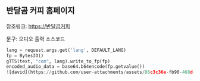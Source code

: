 ## 반달곰 커피 홈페이지

참조링크: [https://반달곰커피](https://반달곰커피)

문구: 오디오 출력 소스코드

```python
lang = request.args.get('lang', DEFAULT_LANG)
fp = BytesIO()
gTTS(text, "com", lang).write_to_fp(fp)
encoded_audio_data = base64.b64encode(fp.getvalue())
![david](https://github.com/user-attachments/assets/86c3c36e-fb90-468d-85e9-44474c332ba9)

